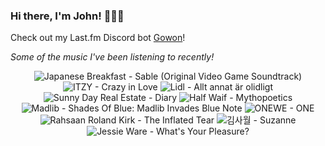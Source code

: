 ### Hi there, I'm John! 🏄🏻‍♂️

Check out my Last.fm Discord bot [Gowon](http://gowon.ca)!

_Some of the music I've been listening to recently!_


<!-- lastfm -->
<p align="center"><img src="https://lastfm.freetls.fastly.net/i/u/64s/5b25d5a743ba0e01e8f619d0d3a02005.jpg" title="Japanese Breakfast - Sable (Original Video Game Soundtrack)"> <img src="https://lastfm.freetls.fastly.net/i/u/64s/8f5d3a77d7dcd5b5354b5b860ae2ed9c.gif" title="ITZY - Crazy in Love"> <img src="https://lastfm.freetls.fastly.net/i/u/64s/d3a87cb3e103f7eade4210413edfcd19.jpg" title="Lidl - Allt annat är olidligt"> <img src="https://lastfm.freetls.fastly.net/i/u/64s/538408f6acf94ef1ba652aa5a685e7f3.png" title="Sunny Day Real Estate - Diary"> <img src="https://lastfm.freetls.fastly.net/i/u/64s/daa2c56caba94cc02225cead486a4054.jpg" title="Half Waif - Mythopoetics"> <img src="https://lastfm.freetls.fastly.net/i/u/64s/0cc7009c41e241f2b204a3c281b40d7f.jpg" title="Madlib - Shades Of Blue: Madlib Invades Blue Note"> <img src="https://lastfm.freetls.fastly.net/i/u/64s/e6ad06830c502720c6700b4fc7b926a8.jpg" title="ONEWE - ONE"> <img src="https://lastfm.freetls.fastly.net/i/u/64s/a6f9fa6469e24e0aced983cf84388091.png" title="Rahsaan Roland Kirk - The Inflated Tear"> <img src="https://lastfm.freetls.fastly.net/i/u/64s/6444e134538b1d0cb35fcab8a932255f.jpg" title="김사월 - Suzanne"> <img src="https://lastfm.freetls.fastly.net/i/u/64s/1efdf5b6ba52459efb7a4a3f60b0d2a8.jpg" title="Jessie Ware - What's Your Pleasure?"> </p>
